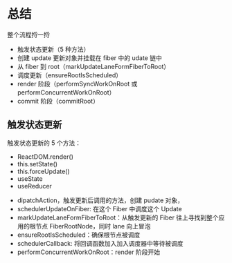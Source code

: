 # 总结

整个流程捋一捋

- 触发状态更新（5 种方法）
- 创建 update 更新对象并挂载在 fiber 中的 udate 链中
- 从 fiber 到 root（markUpdateLaneFormFiberToRoot）
- 调度更新（ensureRootIsScheduled）
- render 阶段（performSyncWorkOnRoot 或 performConcurrentWorkOnRoot）
- commit 阶段（commitRoot）

## 触发状态更新

触发状态更新的 5 个方法：

- ReactDOM.render()
- this.setState()
- this.forceUpdate()
- useState
- useReducer

* dipatchAction，触发更新后调用的方法，创建 pudate 对象，
* schedulerUpdateOnFiber: 在这个 Fiber 中调度这个 Update
* markUpdateLaneFormFiberToRoot：从触发更新的 Fiber 往上寻找到整个应用的根节点 FiberRootNode，同时 lane 向上冒泡
* ensureRootIsScheduled：确保根节点被调度
* schedulerCallback: 将回调函数加入加入调度器中等待被调度
* performConcurrentWorkOnRoot：render 阶段开始
